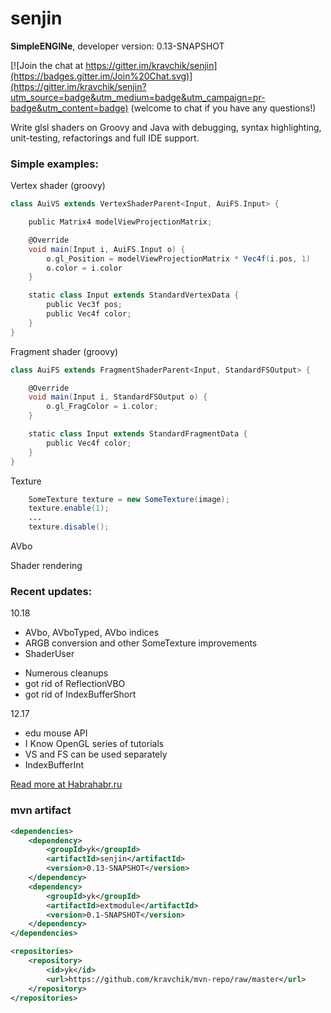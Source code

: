 # senjin
**SimpleENGINe**, developer version: 0.13-SNAPSHOT

[![Join the chat at https://gitter.im/kravchik/senjin](https://badges.gitter.im/Join%20Chat.svg)](https://gitter.im/kravchik/senjin?utm_source=badge&utm_medium=badge&utm_campaign=pr-badge&utm_content=badge)
(welcome to chat if you have any questions!)

Write glsl shaders on Groovy and Java with debugging, syntax highlighting, unit-testing, refactorings and full IDE support.

### Simple examples:

Vertex shader (groovy)
```groovy
class AuiVS extends VertexShaderParent<Input, AuiFS.Input> {

    public Matrix4 modelViewProjectionMatrix;

    @Override
    void main(Input i, AuiFS.Input o) {
        o.gl_Position = modelViewProjectionMatrix * Vec4f(i.pos, 1)
        o.color = i.color
    }

    static class Input extends StandardVertexData {
        public Vec3f pos;
        public Vec4f color;
    }
}
```

Fragment shader (groovy)
```groovy
class AuiFS extends FragmentShaderParent<Input, StandardFSOutput> {

    @Override
    void main(Input i, StandardFSOutput o) {
        o.gl_FragColor = i.color;
    }

    static class Input extends StandardFragmentData {
        public Vec4f color;
    }
}
```
Texture
```java
    SomeTexture texture = new SomeTexture(image);
    texture.enable(1);
    ...
    texture.disable();
```

AVbo

Shader rendering


### Recent updates:

10.18
+ AVbo, AVboTyped, AVbo indices
+ ARGB conversion and other SomeTexture improvements
+ ShaderUser 
* Numerous cleanups
* got rid of ReflectionVBO
* got rid of IndexBufferShort


12.17
+ edu mouse API
+ I Know OpenGL series of tutorials
+ VS and FS can be used separately
+ IndexBufferInt

[Read more at Habrahabr.ru](http://habrahabr.ru/post/269591/)

### mvn artifact
```xml
<dependencies>
    <dependency>
        <groupId>yk</groupId>
        <artifactId>senjin</artifactId>
        <version>0.13-SNAPSHOT</version>
    </dependency>
    <dependency>
        <groupId>yk</groupId>
        <artifactId>extmodule</artifactId>
        <version>0.1-SNAPSHOT</version>
    </dependency>
</dependencies>

<repositories>
    <repository>
        <id>yk</id>
        <url>https://github.com/kravchik/mvn-repo/raw/master</url>
    </repository>
</repositories>
```



